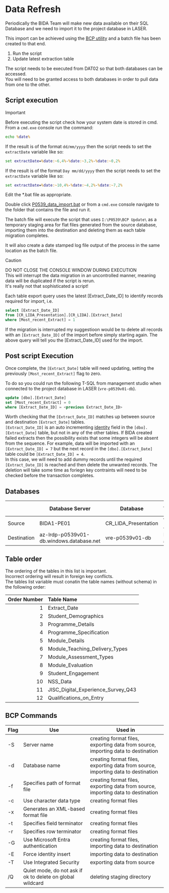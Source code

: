 # Data Refresh

Periodically the BIDA Team will make new data available on their SQL Database and we need to import it to the project database in LASER.  

This import can be achieved using the [BCP utility](https://learn.microsoft.com/en-us/sql/tools/bcp-utility?view=sql-server-ver17&tabs=windows) and a batch file has been created to that end.  

1. Run the script
2. Update latest extraction table

The script needs to be executed from DAT02 so that both databases can be accessed.  
You will need to be granted access to both databases in order to pull data from one to the other.  

## Script execution  

> [!IMPORTANT]  
> Before executing the script check how your system date is stored in cmd.  
> From a `cmd.exe` console run the command:  
> ```bat
> echo %date%
> ```
> If the result is of the format `dd/mm/yyyy` then the script needs to set the `extractDate` variable like so:
> ```bat
> set extractDate=%date:~6,4%-%date:~3,2%-%date:~0,2%
> ```
> If the result is of the format `Day mm/dd/yyyy` then the script needs to set the `extractDate` variable like so:
> ```bat
> set extractDate=%date:~10,4%-%date:~4,2%-%date:~7,2%
> ```
> Edit the *.bat file as appropriate.  

Double click [P0539_data_import.bat](P0539_data_import.bat) or from a `cmd.exe` console navigate to the folder that contains the file and run it.  

The batch file will execute the script that uses `I:\P0539\BCP Update\` as a temporary staging area for flat files generated from the source database, importing them into the destination and deleting them as each table migration completes.  

It will also create a date stamped log file output of the process in the same location as the batch file.  

> [!CAUTION]  
> DO NOT CLOSE THE CONSOLE WINDOW DURING EXECUTION  
> This will interrupt the data migration in an uncontrolled manner, meaning data will be duplicated if the script is rerun.  
> It's really not that sophisticated a script!  

Each table export query uses the latest [Extract_Date_ID] to identify records required for import, i.e.  
```sql
select [Extract_Date_ID]  
from [CR_LIDA_Presentation].[CR_LIDA].[Extract_Date]  
where [Most_recent_Extract] = 1  
```

If the migration is interrupted my suggestioon would be to delete all records with an `[Extract_Date_ID]` of the import before simply starting again. The above query will tell you the [Extract_Date_ID] used for the import.  

## Post script Execution  

Once complete, the `[Extract_Date]` table will need updating, setting the previously `[Most_recent_Extract]` flag to zero.  

To do so you could run the following T-SQL from management studio when connected to the project database in LASER (`vre-p0539v01-db`). 

```sql 
update [dbo].[Extract_Date]
set [Most_recent_Extract] = 0
where [Extract_Date_ID] = <previous Extract_Date_ID>
```

Worth checking that the `[Extract_Date_ID]` matches up between source and destination `[Extract_Date]` tables.  
`[Extract_Date_ID]` is an auto incrementing [identity](https://learn.microsoft.com/en-us/sql/t-sql/statements/create-table-transact-sql-identity-property) field in the `[dbo].[Extract_Date]` table, but not in any of the other tables. If BIDA created failed extracts then the possibility exists that some integers will be absent from the sequence. For example, data will be imported with an `[Extract_Date_ID] = 7` but the next record in the `[dbo].[Extract_Date]` table could be `[Extract_Date_ID] = 4`.  
In this case, we will need to add dummy records until the required `[Extract_Date_ID]` is reached and then delete the unwanted records. The deletion will take some time as foriegn key contraints will need to be checked before the transaction completes.  

## Databases
||Database Server|Database|Authentication type|Table Schema|
|---|---|---|---|---|
|Source|BIDA1-PE01|CR_LIDA_Presentation|Windows Authentication|CR_LIDA|
|Destination|az-lrdp-p0539v01-db.windows.database.net|vre-p0539v01-db|Microsoft Entra authentication|dbo|

## Table order

The ordering of the tables in this list is important.  
Incorrect ordering will result in foreign key conflicts.  
The tables list variable must conatin the table names (without schema) in the following order:  

|Order Number|Table Name|
|--:|:--|
|1|Extract_Date|
|2|Student_Demographics|
|3|Programme_Details|
|4|Programme_Specification|
|5|Module_Details|
|6|Module_Teaching_Delivery_Types|
|7|Module_Assessment_Types|
|8|Module_Evaluation|
|9|Student_Engagement|
|10|NSS_Data|
|11|JISC_Digital_Experience_Survey_Q43|
|12|Qualifications_on_Entry|

## BCP Commands

|Flag|Use|Used in|
|---|---|---|
|-S|Server name|creating format files, exporting data from source, importing data to destination|
|-d|Database name|creating format files, exporting data from source, importing data to destination|
|-f|Specifies path of format file|creating format files, exporting data from source, importing data to destination|
|-c|Use character data type|creating format files|
|-x|Generates an XML-based format file|creating format files|
|-t|Specifies field terminator|creating format files|
|-r|Specifies row terminator|creating format files|
|-G|Use Microsoft Entra authentication|creating format files, importing data to destination|
|-E|Force identity insert|importing data to destination|
|-T|Use Integrated Security|exporting data from source|
|/Q|Quiet mode, do not ask if ok to delete on global wildcard|deleting staging directory|

